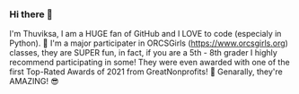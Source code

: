 ### Hi there 👋

I'm Thuviksa, I am a HUGE fan of GitHub and I LOVE to code (especialy in Python). 🐍
I'm a major participater in ORCSGirls (https://www.orcsgirls.org) classes, they are SUPER fun, in fact, if you are a 5th - 8th grader I highly recommend participating in some! They were even awarded with one of the first Top-Rated Awards of 2021 from GreatNonprofits! 🥇 Genarally, they're AMAZING! 😎

<!--
**ThuviksaM/ThuviksaM** is a ✨ _special_ ✨ repository because its `README.md` (this file) appears on your GitHub profile.

Here are some ideas to get you started:

- 🔭 I’m currently working on ...
- 🌱 I’m currently learning ...
- 👯 I’m looking to collaborate on ...
- 🤔 I’m looking for help with ...
- 💬 Ask me about ...
- 📫 How to reach me: ...
- 😄 Pronouns: ...
- ⚡ Fun fact: ...
-->
